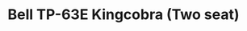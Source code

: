 ---
title: "Bell TP-63E Kingcobra (Two seat)"
price: TBA
desc: ""
img_path: "/assets/img/DORAW48003.jpg"
brand: AMMO
available: false
special_offer: false
new: false
soon: false
cat: "Plasticne-Makete"
subcat: "PM-DORA-WINGS"
subsubcat: ""
sifra: "DORAW48003"
---